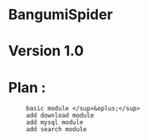 # BangumiSpider
# Version 1.0

# Plan : 
         basic module </sup>&oplus;</sup>
         add download module
         add mysql module
         add search module
